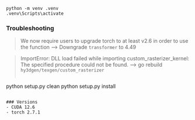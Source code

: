 ```
python -m venv .venv
.venv\Scripts\activate
```

### Troubleshooting
>We now require users to upgrade torch to at least v2.6 in order to use the function --> Downgrade `transformer` to 4.49

>ImportError: DLL load failed while importing custom_rasterizer_kernel: The specified procedure could not be found. --> go rebuild `hy3dgen/texgen/custom_rasterizer`
> ```sh
  python setup.py clean
  python setup.py install
  ```

### Versions
- CUDA 12.6
- torch 2.7.1
